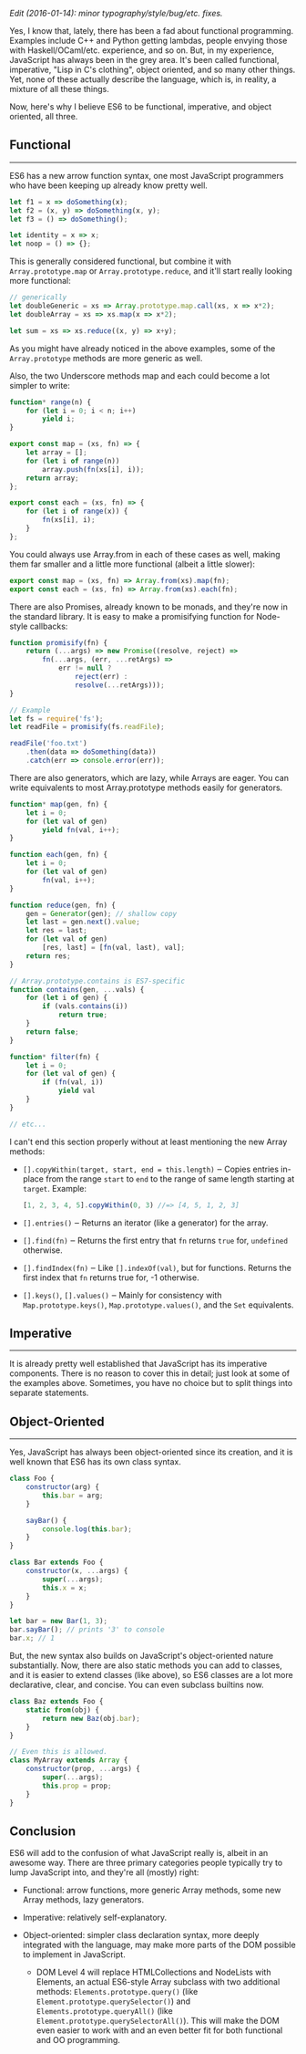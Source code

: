 

*Edit (2016-01-14): minor typography/style/bug/etc. fixes.*

Yes, I know that, lately, there has been a fad about functional programming.
Examples include C++ and Python getting lambdas, people envying those with
Haskell/OCaml/etc. experience, and so on. But, in my experience, JavaScript has
always been in the grey area. It's been called functional, imperative, "Lisp in
C's clothing", object oriented, and so many other things. Yet, none of these
actually describe the language, which is, in reality, a mixture of all these
things.

Now, here's why I believe ES6 to be functional, imperative, and object oriented,
all three.

## Functional

---

ES6 has a new arrow function syntax, one most JavaScript programmers who have
been keeping up already know pretty well.

```js
let f1 = x => doSomething(x);
let f2 = (x, y) => doSomething(x, y);
let f3 = () => doSomething();

let identity = x => x;
let noop = () => {};
```

This is generally considered functional, but combine it with
`Array.prototype.map` or `Array.prototype.reduce`, and it'll start really
looking more functional:

```js
// generically
let doubleGeneric = xs => Array.prototype.map.call(xs, x => x*2);
let doubleArray = xs => xs.map(x => x*2);

let sum = xs => xs.reduce((x, y) => x+y);
```

As you might have already noticed in the above examples, some of the
`Array.prototype` methods are more generic as well.

Also, the two Underscore methods map and each could become a lot simpler to
write:

```js
function* range(n) {
    for (let i = 0; i < n; i++)
        yield i;
}

export const map = (xs, fn) => {
    let array = [];
    for (let i of range(n))
        array.push(fn(xs[i], i));
    return array;
};

export const each = (xs, fn) => {
    for (let i of range(x)) {
        fn(xs[i], i);
    }
};
```

You could always use Array.from in each of these cases as well, making them far
smaller and a little more functional (albeit a little slower):

```js
export const map = (xs, fn) => Array.from(xs).map(fn);
export const each = (xs, fn) => Array.from(xs).each(fn);
```

There are also Promises, already known to be monads, and they're now in the
standard library. It is easy to make a promisifying function for Node-style
callbacks:

```js
function promisify(fn) {
    return (...args) => new Promise((resolve, reject) =>
        fn(...args, (err, ...retArgs) =>
            err != null ?
                reject(err) :
                resolve(...retArgs)));
}

// Example
let fs = require('fs');
let readFile = promisify(fs.readFile);

readFile('foo.txt')
    .then(data => doSomething(data))
    .catch(err => console.error(err));
```

There are also generators, which are lazy, while Arrays are eager. You can write
equivalents to most Array.prototype methods easily for generators.

```js
function* map(gen, fn) {
    let i = 0;
    for (let val of gen)
        yield fn(val, i++);
}

function each(gen, fn) {
    let i = 0;
    for (let val of gen)
        fn(val, i++);
}

function reduce(gen, fn) {
    gen = Generator(gen); // shallow copy
    let last = gen.next().value;
    let res = last;
    for (let val of gen)
        [res, last] = [fn(val, last), val];
    return res;
}

// Array.prototype.contains is ES7-specific
function contains(gen, ...vals) {
    for (let i of gen) {
        if (vals.contains(i))
            return true;
    }
    return false;
}

function* filter(fn) {
    let i = 0;
    for (let val of gen) {
        if (fn(val, i))
            yield val
    }
}

// etc...
```

I can't end this section properly without at least mentioning the new Array
methods:

-   `[].copyWithin(target, start, end = this.length)` ‒ Copies entries
    in-place from the range `start` to `end` to the range of same length
    starting at `target`. Example:

    ```js
    [1, 2, 3, 4, 5].copyWithin(0, 3) //=> [4, 5, 1, 2, 3]
    ```

-   `[].entries()` ‒ Returns an iterator (like a generator) for the array.

-   `[].find(fn)` ‒ Returns the first entry that `fn` returns `true` for,
    `undefined` otherwise.

-   `[].findIndex(fn)` ‒ Like `[].indexOf(val)`, but for functions. Returns
    the first index that `fn` returns true for, -1 otherwise.

-   `[].keys()`, `[].values()` ‒ Mainly for consistency with
    `Map.prototype.keys()`, `Map.prototype.values()`, and the `Set` equivalents.

## Imperative

---

It is already pretty well established that JavaScript has its imperative
components. There is no reason to cover this in detail; just look at some of the
examples above. Sometimes, you have no choice but to split things into separate
statements.

## Object-Oriented

---

Yes, JavaScript has always been object-oriented since its creation, and it is
well known that ES6 has its own class syntax.

```js
class Foo {
    constructor(arg) {
        this.bar = arg;
    }

    sayBar() {
        console.log(this.bar);
    }
}

class Bar extends Foo {
    constructor(x, ...args) {
        super(...args);
        this.x = x;
    }
}

let bar = new Bar(1, 3);
bar.sayBar(); // prints '3' to console
bar.x; // 1
```

But, the new syntax also builds on JavaScript's object-oriented nature
substantially. Now, there are also static methods you can add to classes, and it
is easier to extend classes (like above), so ES6 classes are a lot more
declarative, clear, and concise. You can even subclass builtins now.

```js
class Baz extends Foo {
    static from(obj) {
        return new Baz(obj.bar);
    }
}

// Even this is allowed.
class MyArray extends Array {
    constructor(prop, ...args) {
        super(...args);
        this.prop = prop;
    }
}
```

## Conclusion

ES6 will add to the confusion of what JavaScript really is, albeit in an awesome
way. There are three primary categories people typically try to lump JavaScript
into, and they're all (mostly) right:

-   Functional: arrow functions, more generic Array methods, some new Array
    methods, lazy generators.

-   Imperative: relatively self-explanatory.

-   Object-oriented: simpler class declaration syntax, more deeply integrated
    with the language, may make more parts of the DOM possible to implement in
    JavaScript.

    -   DOM Level 4 will replace HTMLCollections and NodeLists with Elements, an
        actual ES6-style Array subclass with two additional methods:
        `Elements.prototype.query()` (like `Element.prototype.querySelector()`)
        and `Elements.prototype.queryAll()` (like
        `Element.prototype.querySelectorAll()`). This will make the DOM even
        easier to work with and an even better fit for both functional and OO
        programming.
